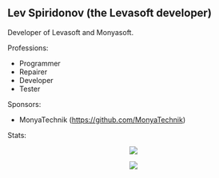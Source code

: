 ## Lev Spiridonov (the Levasoft developer)
Developer of Levasoft and Monyasoft.

Professions:
+ Programmer
+ Repairer
+ Developer
+ Tester

Sponsors:
+ MonyaTechnik (https://github.com/MonyaTechnik)

Stats:
<p align="center">
<a href="https://github.com/chirag127"><img src="https://github-profile-trophy.vercel.app/?username=spiri-leo" "></a>
</p>

<p align="center">
<a href="https://github.com/spiri-leo"><img src="https://github-readme-stats.vercel.app/api?username=spiri-leo&show_icons=true&count_private=true&hide=stars&include_all_commits=true"></a>
</p>
